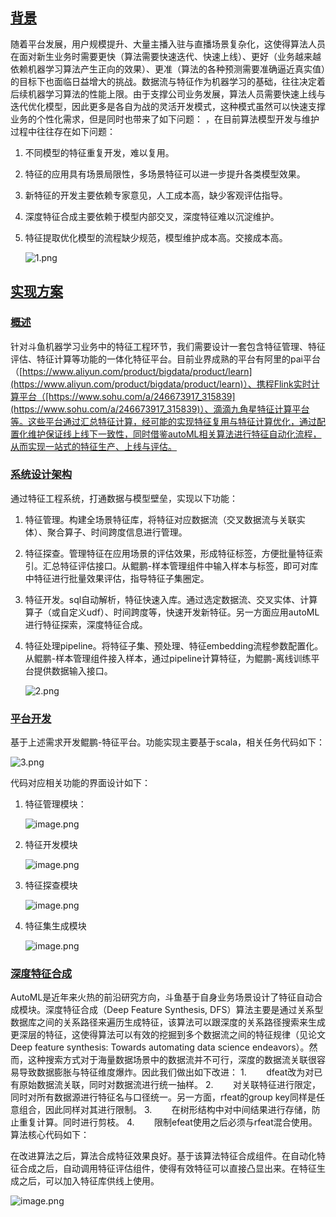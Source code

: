 

## [背景]()
随着平台发展，用户规模提升、大量主播入驻与直播场景复杂化，这使得算法人员在面对新生业务时需要更快（算法需要快速迭代、快速上线）、更好（业务越来越依赖机器学习算法产生正向的效果）、更准（算法的各种预测需要准确逼近真实值）的目标下也面临日益增大的挑战。数据流与特征作为机器学习的基础，往往决定着后续机器学习算法的性能上限。由于支撑公司业务发展，算法人员需要快速上线与迭代优化模型，因此更多是各自为战的灵活开发模式，这种模式虽然可以快速支撑业务的个性化需求，但是同时也带来了如下问题：
，在目前算法模型开发与维护过程中往往存在如下问题：

1. 不同模型的特征重复开发，难以复用。

2. 特征的应用具有场景局限性，多场景特征可以进一步提升各类模型效果。

3. 新特征的开发主要依赖专家意见，人工成本高，缺少客观评估指导。

4. 深度特征合成主要依赖于模型内部交叉，深度特征难以沉淀维护。

5. 特征提取优化模型的流程缺少规范，模型维护成本高。交接成本高。

   ![1.png](./img/机器学习平台data模块/image1.png)

## [实现方案]()
### [概述]()
针对斗鱼机器学习业务中的特征工程环节，我们需要设计一套包含特征管理、特征评估、特征计算等功能的一体化特征平台。目前业界成熟的平台有阿里的pai平台（[https://www.aliyun.com/product/bigdata/product/learn](https://www.aliyun.com/product/bigdata/product/learn)）、携程Flink实时计算平台（[https://www.sohu.com/a/246673917_315839](https://www.sohu.com/a/246673917_315839)）、滴滴九角星特征计算平台等。这些平台通过汇总特征计算，经可能的实现特征复用与特征计算优化，通过配置化维护保证线上线下一致性，同时借鉴autoML相关算法进行特征自动化流程，从而实现一站式的特征生产、上线与评估。
### [系统设计架构]()
通过特征工程系统，打通数据与模型壁垒，实现以下功能：
1. 特征管理。构建全场景特征库，将特征对应数据流（交叉数据流与关联实体）、聚合算子、时间跨度信息进行管理。

2. 特征探查。管理特征在应用场景的评估效果，形成特征标签，方便批量特征索引。汇总特征评估接口。从鲲鹏-样本管理组件中输入样本与标签，即可对库中特征进行批量效果评估，指导特征子集圈定。

3. 特征开发。sql自动解析，特征快速入库。通过选定数据流、交叉实体、计算算子（或自定义udf）、时间跨度等，快速开发新特征。另一方面应用autoML进行特征探索，深度特征合成。

4. 特征处理pipeline。将特征子集、预处理、特征embedding流程参数配置化。从鲲鹏-样本管理组件接入样本，通过pipeline计算特征，为鲲鹏-离线训练平台提供数据输入接口。

   ![2.png](./img/机器学习平台data模块/image2.png)

### [平台开发]()
基于上述需求开发鲲鹏-特征平台。功能实现主要基于scala，相关任务代码如下：

![3.png](./img/机器学习平台data模块/image3.png)

代码对应相关功能的界面设计如下：
1. 特征管理模块：

   ![image.png](./img/机器学习平台data模块/image4.png)

2. 特征开发模块

   ![image.png](./img/机器学习平台data模块/image5.png)

3. 特征探查模块

   ![image.png](./img/机器学习平台data模块/image6.png)

4. 特征集生成模块

   ![image.png](./img/机器学习平台data模块/image7.png)

### [深度特征合成]()
AutoML是近年来火热的前沿研究方向，斗鱼基于自身业务场景设计了特征自动合成模块。深度特征合成（Deep Feature Synthesis, DFS）算法主要是通过关系型数据库之间的关系路径来遍历生成特征，该算法可以跟深度的关系路径搜索来生成更深层的特征，这使得算法可以有效的挖掘到多个数据流之间的特征规律（见论文Deep feature synthesis: Towards automating data science endeavors）。然而，这种搜索方式对于海量数据场景中的数据流并不可行，深度的数据流关联很容易导致数据膨胀与特征维度爆炸。因此我们做出如下改进：
1.        dfeat改为对已有原始数据流关联，同时对数据流进行统一抽样。
2.        对关联特征进行限定，同时对所有数据源进行特征名与口径统一。另一方面，rfeat的group key同样是任意组合，因此同样对其进行限制。
3.        在树形结构中对中间结果进行存储，防止重复计算。同时进行剪枝。
4.        限制efeat使用之后必须与rfeat混合使用。
算法核心代码如下：



在改进算法之后，算法合成特征效果良好。基于该算法特征合成组件。在自动化特征合成之后，自动调用特征评估组件，使得有效特征可以直接凸显出来。在特征生成之后，可以加入特征库供线上使用。

![image.png](./img/机器学习平台data模块/image8.png)

 

 

